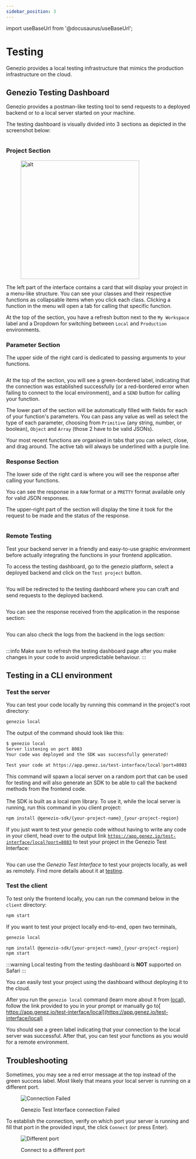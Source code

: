 ```yaml
---
sidebar_position: 3
---
```


import useBaseUrl from '@docusaurus/useBaseUrl';

# Testing

Genezio provides a local testing infrastructure that mimics the production infrastructure on the cloud.

## Genezio Testing Dashboard

Genezio provides a postman-like testing tool to send requests to a deployed backend or to a local server started on your machine.

The testing dashboard is visually divided into 3 sections as depicted in the screenshot below:

<figure style={{textAlign:"center", marginLeft:"0"}}><img style={{cursor:"pointer"}} src={useBaseUrl("/img/image (5).png")} alt=""/><figcaption></figcaption></figure>

### Project Section

<figure style={{textAlign:"center", marginLeft:"0"}}><img style={{cursor:"pointer"}} src={useBaseUrl("/img/image (4).png")} alt="alt" width="324"/><figcaption></figcaption></figure>

The left part of the interface contains a card that will display your project in a menu-like structure. You can see your classes and their respective functions as collapsable items when you click each class. Clicking a function in the menu will open a tab for calling that specific function.

At the top of the section, you have a refresh button next to the `My Workspace` label and a Dropdown for switching between `Local` and `Production` environments.

### Parameter Section

The upper side of the right card is dedicated to passing arguments to your functions.

<figure style={{textAlign:"center", marginLeft:"0"}}><img style={{cursor:"pointer"}} src={useBaseUrl("/img/image (6).png")} alt=""/><figcaption></figcaption></figure>

At the top of the section, you will see a green-bordered label, indicating that the connection was established successfully (or a red-bordered error when failing to connect to the local environment), and a `SEND` button for calling your function.

The lower part of the section will be automatically filled with fields for each of your function's parameters. You can pass any value as well as select the type of each parameter, choosing from `Primitive` (any string, number, or boolean), `Object` and `Array` (those 2 have to be valid JSONs).

Your most recent functions are organised in tabs that you can select, close, and drag around. The active tab will always be underlined with a purple line.&#x20;

### Response Section

The lower side of the right card is where you will see the response after calling your functions.

You can see the response in a `RAW` format or a `PRETTY` format available only for valid JSON responses.

The upper-right part of the section will display the time it took for the request to be made and the status of the response.

<figure style={{textAlign:"center", marginLeft:"0"}}><img style={{cursor:"pointer"}} src={useBaseUrl("/img/image (7).png")} alt=""/><figcaption></figcaption></figure>

### Remote Testing

Test your backend server in a friendly and easy-to-use graphic environment before actually integrating the functions in your frontend application.

To access the testing dashboard, go to the genezio platform, select a deployed backend and click on the `Test project` button.

<figure style={{textAlign:"center", marginLeft:"0"}}><img style={{cursor:"pointer"}} src={useBaseUrl("/img/image (2).png")} alt=""/><figcaption></figcaption></figure>

You will be redirected to the testing dashboard where you can craft and send requests to the deployed backend.&#x20;

<figure style={{textAlign:"center", marginLeft:"0"}}><img style={{cursor:"pointer"}} src={useBaseUrl("/img/image (1) (1).png")} alt=""/><figcaption></figcaption></figure>

You can see the response received from the application in the response section:

<figure style={{textAlign:"center", marginLeft:"0"}}><img style={{cursor:"pointer"}} src={useBaseUrl("/img/image (2) (1).png")} alt=""/><figcaption></figcaption></figure>

You can also check the logs from the backend in the logs section:

<figure style={{textAlign:"center", marginLeft:"0"}}><img style={{cursor:"pointer"}} src={useBaseUrl("/img/image (3).png")} alt=""/><figcaption></figcaption></figure>

<!-- :::info -->

:::info
Make sure to refresh the testing dashboard page after you make changes in your code to avoid unpredictable behaviour.
:::

<!-- ::: -->

## Testing in a CLI environment

### Test the server

You can test your code locally by running this command in the project's root directory:

```bash
genezio local
```

The output of the command should look like this:

```bash
$ genezio local
Server listening on port 8083
Your code was deployed and the SDK was successfully generated!

Test your code at https://app.genez.io/test-interface/local?port=8083
```

This command will spawn a local server on a random port that can be used for testing and will also generate an SDK to be able to call the backend methods from the frontend code.\
\
The SDK is built as a local npm library. To use it, while the local server is running, run this command in you client project:

```bash
npm install @genezio-sdk/{your-project-name}_{your-project-region}
```

If you just want to test your genezio code without having to write any code in your client, head over to the output link [`https://app.genez.io/test-interface/local?port=8083`](https://app.genez.io/test-interface/local?port=8083) to test your project in the Genezio Test Interface:

<figure style={{textAlign:"center", marginLeft:"0"}}><img style={{cursor:"pointer"}} src={useBaseUrl("/img/Screenshot 2023-08-11 at 19.28.34.png")} alt=""/><figcaption></figcaption></figure>

You can use the _Genezio Test Interface_ to test your projects locally, as well as remotely. Find more details about it at [testing](testing "mention").

### Test the client

To test only the frontend locally, you can run the command below in the `client` directory:

<!-- {% code title="./project-root/client" %} -->

```bash title="./project-root/client"
npm start
```

<!-- {% endcode %} -->

If you want to test your project locally end-to-end, open two terminals,

<!-- {% code title="./project-root" %} -->

```bash title="./project-root"
genezio local
```

<!-- {% endcode %} -->

<!-- {% code title="./project-root/client" %} -->

```bash title="./project-root/client"
npm install @genezio-sdk/{your-project-name}_{your-project-region}
npm start
```

<!-- {% endcode %} -->

<!-- {% hint style="warning" %} -->

:::warning
Local testing from the testing dashboard is **NOT** supported on Safari
:::

<!-- ::: -->

You can easily test your project using the dashboard without deploying it to the cloud.&#x20;

After you run the `genezio local` command (learn more about it from [local](../cli-tool/cli-commands/local "mention")), follow the link provided to you in your prompt or manually go to[ https://app.genez.io/test-interface/local](https://app.genez.io/test-interface/local)

You should see a green label indicating that your connection to the local server was successful. After that, you can test your functions as you would for a remote environment.

## Troubleshooting

Sometimes, you may see a red error message at the top instead of the green success label. Most likely that means your local server is running on a different port.&#x20;

<figure style={{textAlign:"center", marginLeft:"0"}}><img style={{cursor:"pointer"}} src={useBaseUrl("/img/image (39).png")} alt="Connection Failed"/><figcaption><p>Genezio Test Interface connection Failed</p></figcaption></figure>

To establish the connection, verify on which port your server is running and fill that port in the provided input, the click `Connect` (or press Enter).

<figure style={{textAlign:"center", marginLeft:"0"}}><img style={{cursor:"pointer"}} src={useBaseUrl("/img/image (19).png")} alt="Different port"/><figcaption><p>Connect to a different port</p></figcaption></figure>
